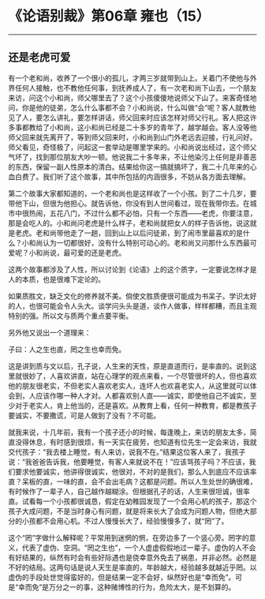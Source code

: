 # 《论语别裁》第06章 雍也（15）

------

## 还是老虎可爱

有一个老和尚，收养了一个很小的孤儿，才两三岁就带到山上。关着门不使他与外界任何人接触，也不教他任何事，到抚养成人了，有一次老和尚下山去，一个朋友来访，问这个小和尚，师父哪里去了？这个小孩傻傻地说师父下山了。来客奇怪地问，你是他的徒弟，怎么什么事都不会？小和尚说，什么叫做“会”呢？客人就教他见了人，要怎么讲礼，要怎样讲话，师父回来时应该怎样对师父行礼。客人把这许多事都教给了小和尚，这小和尚已经是二十多岁的青年了，越学越会。客人没等他师父回来就先离开了，等到师父回来时，小和尚到山门外老远去迎接，行礼问好。师父看见，奇怪极了，问起这一套举动是哪里学来的。小和尚说出经过，这个师父气坏了，找到那位朋友大吵一顿。他说我二十多年来，不让他染污上任何是非善恶的东西，保留一副人性原本的清白。结果给你这一搞就搞坏了，我二十几年来的心血白费了。我们听了这个故事，其中所包括的内涵很多，不妨从各方面去理解。

第二个故事大家都知道的，一个老和尚也是这样收了一个小孩。到了二十几岁，要带他下山，但很为他担心。就告诉他，你没有到人世间看过，现在我带你去。在城市中很热闹，五花八门，不过什么都不必怕，只有一个东西——老虎，你要注意，那是会吃人的。小和尚问老虎是什么样子，老和尚就把女人的样子告诉他，说这就是老虎。老和尚带他走了一趟，回到山上以后问徒弟，到了闹市里最喜欢的是什么？小和尚认为一切都很好，没有什么特别可动心的。老和尚又问那什么东西最可爱呢？小和尚说，最可爱的还是老虎。

这两个故事都涉及了人性，所以讨论到《论语》上的这个质字，一定要说怎样才是人的本质，也是很难下定论的。

如果质胜文，缺乏文化的修养就不美。倘使文胜质便很可能成为书呆子。学识太好的人，也很可能会令人头大。谈学问头头是道，谈作人做事，样样都糟，而且主观特别的强。所以文与质两个重点要平衡。

另外他又说出一个道理来：

子曰：人之生也直，罔之生也幸而免。

这是讲到质与文以后，孔子说，人生来的天性，原是直道而行，是率直的。说到这里就很妙了，人喜欢讲直，站在心理学的观点来看，一个尽管很坏的人，但也喜欢他的朋友很老实，不但老实人喜欢老实人，连坏人也欢喜老实人，从这里就可以体会到，人应该作哪一种人才对。人都喜欢别人直——诚实，即使他自己不诚实，至少对于老实人，肯上他当的，还是喜欢。从教育上看，任何一种教育，都是教孩子要诚实，不要撒谎，可是人做到了没有？不可能。

就我来说，十几年前，我有一个孩子还小的时候，每逢晚上，来访的朋友太多，简直没得休息，有时感到很烦，有一天实在疲劳，也知道有位先生一定会来访，我就交代孩子：“我去楼上睡觉，有人来访，说我不在。”结果这位客人来了，我孩子说：“我爸爸告诉我，他要睡觉，有客人来就说不在！”应该骂孩子吗？不应该，我们要求他要诚实，他讲得很诚实，他很对，不对的是我们，那么人到底应不应该率直？呆板的直，一味的直，会不会出毛病？这都是问题。所以人生处世的确很难，有时候作了一辈子人，自己越作越糊涂。但根据孔子的话，人生来很坦诚，很率直。试看每一个小孩都很诚恳，假定在幼稚园发现了一个会用心机的孩子，那这个孩子大成问题，不是当时身心有问题，就是将来长大了会成为问题人物，但绝大部分的小孩都不会用心机。不过人慢慢长大了，经验慢慢多了，就“罔”了。

这个“罔”字做什么解释呢？平常用到迷惘的惘，在旁边多了一个竖心旁。罔字的意义，代表了虚伪、空洞。“罔之生也”，一个人虚虚假假地过一辈子。虚伪的人不会有好结果的，纵然有时会有些好际遇也是侥幸意外免去了祸患，并非必然。必然是不好的结局。这两句话是说人天生是率直的，年龄越大，经验越多就越近乎罔。以虚伪的手段处世觉得蛮好的，但是结果一定不会好，纵然好也是“幸而免”。可是“幸而免”是万分之一的事，这种赌博性的行为，危险太大，是不划算的。

